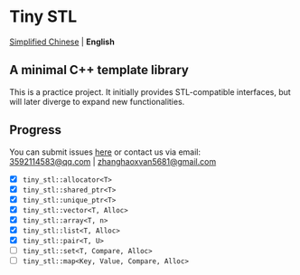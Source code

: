 # Tiny STL  

[Simplified Chinese](../README.md) | **English**


## A minimal C++ template library  
This is a practice project. It initially provides STL-compatible interfaces, but will later diverge to expand new functionalities.  


## Progress  
You can submit issues [here](https://github.com/zhanghaoxvan/tiny-stl/issues) or contact us via email:  
<3592114583@qq.com> | <zhanghaoxvan5681@gmail.com>  


- [x] `tiny_stl::allocator<T>`  
- [x] `tiny_stl::shared_ptr<T>`  
- [x] `tiny_stl::unique_ptr<T>`  
- [x] `tiny_stl::vector<T, Alloc>`  
- [x] `tiny_stl::array<T, n>`  
- [x] `tiny_stl::list<T, Alloc>`  
- [x] `tiny_stl::pair<T, U>`  
- [ ] `tiny_stl::set<T, Compare, Alloc>`  
- [ ] `tiny_stl::map<Key, Value, Compare, Alloc>`  
